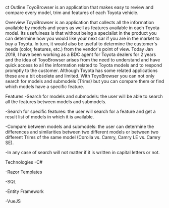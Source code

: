ct Outline
ToyoBrowser is an application that makes easy to review and compare every model, trim and features of each Toyota vehicle.

Overview
ToyoBrowser is an application that collects all the information available by models and years as well as features available in each Toyota model. Its usefulness is that without being a specialist in the product you can determine how you would like your next car if you are in the market to buy a Toyota. In turn, it would also be useful to determine the customer's needs (color, features, etc.) from the vendor's point of view. Today Jan 2019, I have been working as a BDC agent for Toyota dealers for 2 years and the idea of ToyoBrowser arises from the need to understand and have quick access to all the information related to Toyota models and to respond promptly to the customer. Although Toyota has some related applications these are a bit obsolete and limited. With ToyoBrowser you can not only search for models and submodels (Trims) but you can compare them or find which models have a specific feature.

Features
-Search for models and submodels: the user will be able to search all the features between models and submodels.

-Search for specific features: the user will search for a feature and get a result list of models in which it is available.

-Compare between models and submodels: the user can determine the differences and similarities between two different models or between two different Trims of the same model (Corolla vs. Camry, Camry LE vs. Camry SE).

-In any case of search will not matter if it is written in capital letters or not.

Technologies
-C#

-Razor Templates

-SQL

-Entity Framework

-VueJS

